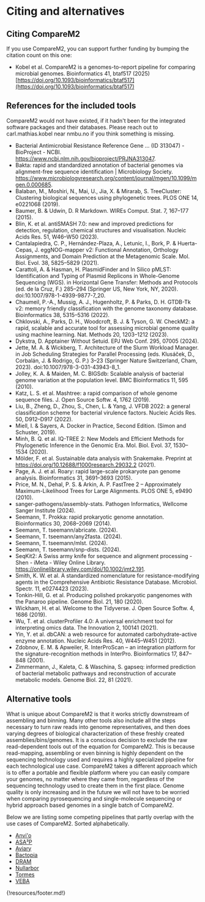 

# Citing and alternatives

## Citing CompareM2

If you use CompareM2, you can support further funding by bumping the citation count on this one:

  - Kobel et al. CompareM2 is a genomes-to-report pipeline for comparing microbial genomes. Bioinformatics 41, btaf517 (2025) [https://doi.org/10.1093/bioinformatics/btaf517](https://doi.org/10.1093/bioinformatics/btaf517)

## References for the included tools

CompareM2 would not have existed, if it hadn't been for the integrated software packages and their databases. Please reach out to carl.mathias.kobel near nmbu.no if you think something is missing.

  - Bacterial Antimicrobial Resistance Reference Gene ... (ID 313047) - BioProject - NCBI. https://www.ncbi.nlm.nih.gov/bioproject/PRJNA313047.
  - Bakta: rapid and standardized annotation of bacterial genomes via alignment-free sequence identification | Microbiology Society. https://www.microbiologyresearch.org/content/journal/mgen/10.1099/mgen.0.000685.
  - Balaban, M., Moshiri, N., Mai, U., Jia, X. & Mirarab, S. TreeCluster: Clustering biological sequences using phylogenetic trees. PLOS ONE 14, e0221068 (2019).
  - Baumer, B. & Udwin, D. R Markdown. WIREs Comput. Stat. 7, 167–177 (2015).
  - Blin, K. et al. antiSMASH 7.0: new and improved predictions for detection, regulation, chemical structures and visualisation. Nucleic Acids Res. 51, W46–W50 (2023).
  - Cantalapiedra, C. P., Hernández-Plaza, A., Letunic, I., Bork, P. & Huerta-Cepas, J. eggNOG-mapper v2: Functional Annotation, Orthology Assignments, and Domain Prediction at the Metagenomic Scale. Mol. Biol. Evol. 38, 5825–5829 (2021).
  - Carattoli, A. & Hasman, H. PlasmidFinder and In Silico pMLST: Identification and Typing of Plasmid Replicons in Whole-Genome Sequencing (WGS). in Horizontal Gene Transfer: Methods and Protocols (ed. de la Cruz, F.) 285–294 (Springer US, New York, NY, 2020). doi:10.1007/978-1-4939-9877-7_20.
  - Chaumeil, P.-A., Mussig, A. J., Hugenholtz, P. & Parks, D. H. GTDB-Tk v2: memory friendly classification with the genome taxonomy database. Bioinformatics 38, 5315–5316 (2022).
  - Chklovski, A., Parks, D. H., Woodcroft, B. J. & Tyson, G. W. CheckM2: a rapid, scalable and accurate tool for assessing microbial genome quality using machine learning. Nat. Methods 20, 1203–1212 (2023).
  - Dykstra, D. Apptainer Without Setuid. EPJ Web Conf. 295, 07005 (2024).
  - Jette, M. A. & Wickberg, T. Architecture of the Slurm Workload Manager. in Job Scheduling Strategies for Parallel Processing (eds. Klusáček, D., Corbalán, J. & Rodrigo, G. P.) 3–23 (Springer Nature Switzerland, Cham, 2023). doi:10.1007/978-3-031-43943-8_1.
  - Jolley, K. A. & Maiden, M. C. BIGSdb: Scalable analysis of bacterial genome variation at the population level. BMC Bioinformatics 11, 595 (2010).
  - Katz, L. S. et al. Mashtree: a rapid comparison of whole genome sequence files. J. Open Source Softw. 4, 1762 (2019).
  - Liu, B., Zheng, D., Zhou, S., Chen, L. & Yang, J. VFDB 2022: a general classification scheme for bacterial virulence factors. Nucleic Acids Res. 50, D912–D917 (2022).
  - Miell, I. & Sayers, A. Docker in Practice, Second Edition. (Simon and Schuster, 2019).
  - Minh, B. Q. et al. IQ-TREE 2: New Models and Efficient Methods for Phylogenetic Inference in the Genomic Era. Mol. Biol. Evol. 37, 1530–1534 (2020).
  - Mölder, F. et al. Sustainable data analysis with Snakemake. Preprint at https://doi.org/10.12688/f1000research.29032.2 (2021).
  - Page, A. J. et al. Roary: rapid large-scale prokaryote pan genome analysis. Bioinformatics 31, 3691–3693 (2015).
  - Price, M. N., Dehal, P. S. & Arkin, A. P. FastTree 2 – Approximately Maximum-Likelihood Trees for Large Alignments. PLOS ONE 5, e9490 (2010).
  - sanger-pathogens/assembly-stats. Pathogen Informatics, Wellcome Sanger Institute (2024).
  - Seemann, T. Prokka: rapid prokaryotic genome annotation. Bioinformatics 30, 2068–2069 (2014).
  - Seemann, T. tseemann/abricate. (2024).
  - Seemann, T. tseemann/any2fasta. (2024).
  - Seemann, T. tseemann/mlst. (2024).
  - Seemann, T. tseemann/snp-dists. (2024).
  - SeqKit2: A Swiss army knife for sequence and alignment processing - Shen - iMeta - Wiley Online Library. https://onlinelibrary.wiley.com/doi/10.1002/imt2.191.
  - Smith, K. W. et al. A standardized nomenclature for resistance-modifying agents in the Comprehensive Antibiotic Resistance Database. Microbiol. Spectr. 11, e0274423 (2023).
  - Tonkin-Hill, G. et al. Producing polished prokaryotic pangenomes with the Panaroo pipeline. Genome Biol. 21, 180 (2020).
  - Wickham, H. et al. Welcome to the Tidyverse. J. Open Source Softw. 4, 1686 (2019).
  - Wu, T. et al. clusterProfiler 4.0: A universal enrichment tool for interpreting omics data. The Innovation 2, 100141 (2021).
  - Yin, Y. et al. dbCAN: a web resource for automated carbohydrate-active enzyme annotation. Nucleic Acids Res. 40, W445–W451 (2012).
  - Zdobnov, E. M. & Apweiler, R. InterProScan – an integration platform for the signature-recognition methods in InterPro. Bioinformatics 17, 847–848 (2001).
  - Zimmermann, J., Kaleta, C. & Waschina, S. gapseq: informed prediction of bacterial metabolic pathways and reconstruction of accurate metabolic models. Genome Biol. 22, 81 (2021).


## Alternative tools

What is unique about CompareM2 is that it works strictly downstream of assembling and binning. Many other tools also include all the steps necessary to turn raw reads into genome representatives, and then does varying degrees of biological characterization of these freshly created assemblies/bins/genomes. It is a conscious decision to exclude the raw read-dependent tools out of the equation for CompareM2. This is because read-mapping, assembling or even binning is highly dependent on the sequencing technology used and requires a highly specialized pipeline for each technological use case. CompareM2 takes a different approach which is to offer a portable and flexible platform where you can easily compare your genomes, no matter where they came from, regardless of the sequencing technology used to create them in the first place. Genome quality is only increasing and in the future we will not have to be worried when comparing pyrosequencing and single-molecule sequencing or hybrid approach based genomes in a single batch of CompareM2. 

Below we are listing some competing pipelines that partly overlap with the use cases of CompareM2. Sorted alphabetically.
  
  - [Anvi'o](https://anvio.org/)
  - [ASA³P](https://github.com/oschwengers/asap)
  - [Aviary](https://github.com/rhysnewell/aviary)
  - [Bactopia](https://github.com/bactopia/bactopia)
  - [DRAM](https://github.com/WrightonLabCSU/DRAM)
  - [Nullarbor](https://github.com/tseemann/nullarbor) 
  - [Tormes](https://github.com/nmquijada/tormes)
  - [VEBA](https://github.com/jolespin/veba)



{!resources/footer.md!}
